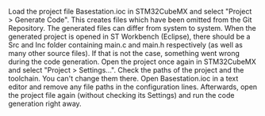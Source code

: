 Load the project file Basestation.ioc in STM32CubeMX and select "Project > Generate Code".
This creates files which have been omitted from the Git Repository. The generated files can differ from system to system.
When the generated project is opened in ST Workbench (Eclipse), there should be a Src and Inc folder containing
main.c and main.h respectively (as well as many other source files). If that is not the case, something went wrong during
the code generation. Open the project once again in STM32CubeMX and select "Project > Settings...".
Check the paths of the project and the toolchain. You can't change them there. Open Basestation.ioc in a text editor and
remove any file paths in the configuration lines. Afterwards, open the project file again (without checking its Settings) and
run the code generation right away.
